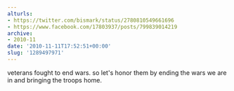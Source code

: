 ```yaml
---
alturls:
- https://twitter.com/bismark/status/2780810549661696
- https://www.facebook.com/17803937/posts/799839014219
archive:
- 2010-11
date: '2010-11-11T17:52:51+00:00'
slug: '1289497971'
---
```


veterans fought to end wars.  so let's honor them by ending the wars we are in and bringing the troops home.

